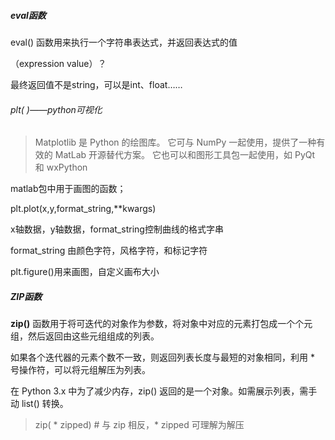 ##### eval函数

eval() 函数用来执行一个字符串表达式，并返回表达式的值

（expression value）？

最终返回值不是string，可以是int、float……

###### plt( )——python可视化

> Matplotlib 是 Python 的绘图库。 它可与 NumPy 一起使用，提供了一种有效的 MatLab 开源替代方案。 它也可以和图形工具包一起使用，如 PyQt 和 wxPython

matlab包中用于画图的函数；

plt.plot(x,y,format_string,**kwargs) 

x轴数据，y轴数据，format_string控制曲线的格式字串 

format_string 由颜色字符，风格字符，和标记字符



plt.figure()用来画图，自定义画布大小



##### ZIP函数

**zip()** 函数用于将可迭代的对象作为参数，将对象中对应的元素打包成一个个元组，然后返回由这些元组组成的列表。

如果各个迭代器的元素个数不一致，则返回列表长度与最短的对象相同，利用 * 号操作符，可以将元组解压为列表。

在 Python 3.x 中为了减少内存，zip() 返回的是一个对象。如需展示列表，需手动 list() 转换。



> zip( * zipped)          # 与 zip 相反，* zipped 可理解为解压